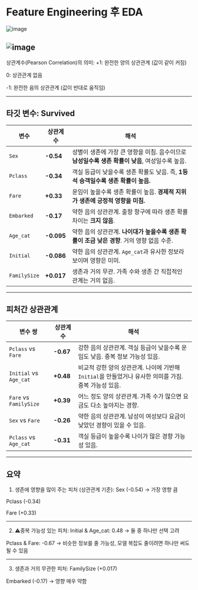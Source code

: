 # Feature Engineering 후 EDA

![image](https://github.com/user-attachments/assets/a9c9e94c-3a67-45a3-90de-29f7a493ee70)

![image](https://github.com/user-attachments/assets/2b6d4442-6e67-4294-a3ba-32b5934ccd52)  
---

상관계수(Pearson Correlation)의 의미:
+1: 완전한 양의 상관관계 (값이 같이 커짐)

0: 상관관계 없음

-1: 완전한 음의 상관관계 (값이 반대로 움직임)

---

## 타깃 변수: Survived  

| 변수           | 상관계수       | 해석                                                        |
| ------------ | ---------- | --------------------------------------------------------- |
| `Sex`        | **-0.54**  | 성별이 생존에 가장 큰 영향을 미침. 음수이므로 **남성일수록 생존 확률이 낮음**, 여성일수록 높음. |
| `Pclass`     | **-0.34**  | 객실 등급이 낮을수록 생존 확률도 낮음. 즉, **1등석 승객일수록 생존 확률이 높음.**        |
| `Fare`       | **+0.33**  | 운임이 높을수록 생존 확률이 높음. **경제적 지위가 생존에 긍정적 영향을 미침.**           |
| `Embarked`   | **-0.17**  | 약한 음의 상관관계. 출항 항구에 따라 생존 확률 차이는 **크지 않음**.                |
| `Age_cat`    | **-0.095** | 약한 음의 상관관계. **나이대가 높을수록 생존 확률이 조금 낮은 경향**. 거의 영향 없음 수준.   |
| `Initial`    | **-0.086** | 약한 음의 상관관계. `Age_cat`과 유사한 정보라 보이며 영향은 미미.                |
| `FamilySize` | **+0.017** | 생존과 거의 무관. 가족 수와 생존 간 직접적인 관계는 거의 없음.                     |

---

## 피처간 상관관계  

| 변수 쌍                   | 상관계수      | 해석                                                              |
| ---------------------- | --------- | --------------------------------------------------------------- |
| `Pclass` vs `Fare`     | **-0.67** | 강한 음의 상관관계. 객실 등급이 낮을수록 운임도 낮음. 중복 정보 가능성 있음.                   |
| `Initial` vs `Age_cat` | **+0.48** | 비교적 강한 양의 상관관계. 나이에 기반해 `Initial`을 만들었거나 유사한 의미를 가짐. 중복 가능성 있음. |
| `Fare` vs `FamilySize` | **+0.39** | 어느 정도 양의 상관관계. 가족 수가 많으면 요금도 다소 높아지는 경향.                        |
| `Sex` vs `Fare`        | **-0.26** | 약한 음의 상관관계. 남성이 여성보다 요금이 낮았던 경향이 있을 수 있음.                       |
| `Pclass` vs `Age_cat`  | **-0.31** | 객실 등급이 높을수록 나이가 많은 경향 가능성 있음.                                   |

---
## 요약
1. 생존에 영향을 많이 주는 피처 (상관관계 기준):
Sex (-0.54) → 가장 영향 큼

Pclass (-0.34)

Fare (+0.33)

---

2. ⚠중복 가능성 있는 피처:
Initial & Age_cat: 0.48 → 둘 중 하나만 선택 고려

Pclass & Fare: -0.67 → 비슷한 정보를 줄 가능성, 모델 복잡도 줄이려면 하나만 써도 될 수 있음

---

3. 생존과 거의 무관한 피처:
FamilySize (+0.017)

Embarked (-0.17) → 영향 매우 약함
